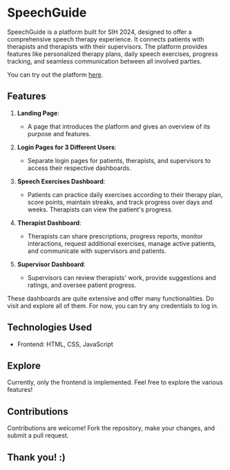 # SpeechGuide

SpeechGuide is a platform built for SIH 2024, designed to offer a comprehensive speech therapy experience. It connects patients with therapists and therapists with their supervisors. The platform provides features like personalized therapy plans, daily speech exercises, progress tracking, and seamless communication between all involved parties.

You can try out the platform [here](https://muskanny.github.io/SpeechGuide/).

## Features

1. **Landing Page**: 
   - A page that introduces the platform and gives an overview of its purpose and features.

2. **Login Pages for 3 Different Users**: 
   - Separate login pages for patients, therapists, and supervisors to access their respective dashboards.

3. **Speech Exercises Dashboard**: 
   - Patients can practice daily exercises according to their therapy plan, score points, maintain streaks, and track progress over days and weeks. Therapists can view the patient's progress.

4. **Therapist Dashboard**: 
   - Therapists can share prescriptions, progress reports, monitor interactions, request additional exercises, manage active patients, and communicate with supervisors and patients.

5. **Supervisor Dashboard**: 
   - Supervisors can review therapists' work, provide suggestions and ratings, and oversee patient progress.

These dashboards are quite extensive and offer many functionalities. Do visit and explore all of them. For now, you can try any credentials to log in.

## Technologies Used

- Frontend: HTML, CSS, JavaScript

## Explore

Currently, only the frontend is implemented. Feel free to explore the various features!

## Contributions

Contributions are welcome! Fork the repository, make your changes, and submit a pull request.

## Thank you! :)
